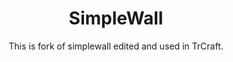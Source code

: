 <h1 align="center">SimpleWall</h1>
<center>This is fork of simplewall edited and used in TrCraft.</center>
